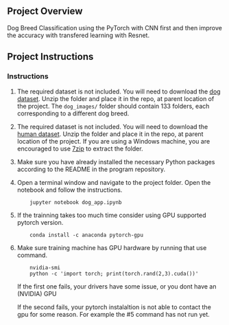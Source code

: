 
## Project Overview

Dog Breed Classification using the PyTorch with CNN first and then improve the accuracy with transfered learning with Resnet.


## Project Instructions

### Instructions


1. The required dataset is not included. You will need to download the [dog dataset](https://s3-us-west-1.amazonaws.com/udacity-aind/dog-project/dogImages.zip).  Unzip the folder and place it in the repo, at parent location of the project.  The `dog_images/` folder should contain 133 folders, each corresponding to a different dog breed.
2. The required dataset is not included. You will need to download the [human dataset](http://vis-www.cs.umass.edu/lfw/lfw.tgz).  Unzip the folder and place it in the repo, at parent location of the project.  If you are using a Windows machine, you are encouraged to use [7zip](http://www.7-zip.org/) to extract the folder. 
3. Make sure you have already installed the necessary Python packages according to the README in the program repository.
4. Open a terminal window and navigate to the project folder. Open the notebook and follow the instructions.
	
	```
		jupyter notebook dog_app.ipynb
	```

5. If the trainning takes too much time consider using GPU supported pytorch version. 
	```
		conda install -c anaconda pytorch-gpu
	```
6. Make sure training machine has GPU hardware by running that use command.
	```
		nvidia-smi
		python -c 'import torch; print(torch.rand(2,3).cuda())'
	```
	If the first one fails, your drivers have some issue, or you dont have an (NVIDIA) GPU

	If the second fails, your pytorch instalaltion is not able to contact the gpu for some reason. For example the #5 command has not run yet. 
